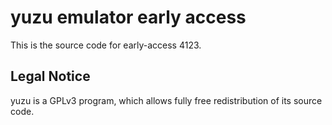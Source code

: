 yuzu emulator early access
=============

This is the source code for early-access 4123.

## Legal Notice

yuzu is a GPLv3 program, which allows fully free redistribution of its source code.